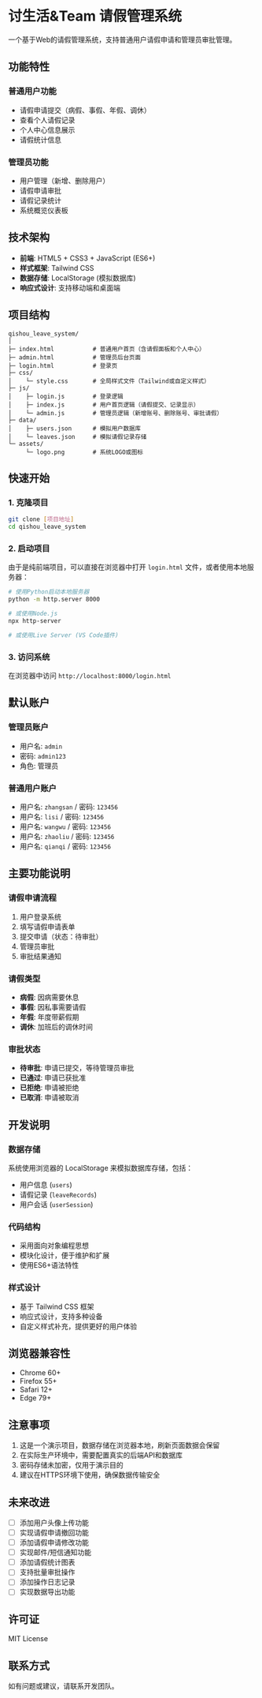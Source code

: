 # 讨生活&Team 请假管理系统

一个基于Web的请假管理系统，支持普通用户请假申请和管理员审批管理。

## 功能特性

### 普通用户功能
- 请假申请提交（病假、事假、年假、调休）
- 查看个人请假记录
- 个人中心信息展示
- 请假统计信息

### 管理员功能
- 用户管理（新增、删除用户）
- 请假申请审批
- 请假记录统计
- 系统概览仪表板

## 技术架构

- **前端**: HTML5 + CSS3 + JavaScript (ES6+)
- **样式框架**: Tailwind CSS
- **数据存储**: LocalStorage (模拟数据库)
- **响应式设计**: 支持移动端和桌面端

## 项目结构

```
qishou_leave_system/
│
├─ index.html           # 普通用户首页（含请假面板和个人中心）
├─ admin.html           # 管理员后台页面
├─ login.html           # 登录页
├─ css/
│    └─ style.css       # 全局样式文件（Tailwind或自定义样式）
├─ js/
│    ├─ login.js        # 登录逻辑
│    ├─ index.js        # 用户首页逻辑（请假提交、记录显示）
│    └─ admin.js        # 管理员逻辑（新增账号、删除账号、审批请假）
├─ data/
│    ├─ users.json      # 模拟用户数据库
│    └─ leaves.json     # 模拟请假记录存储
└─ assets/
     └─ logo.png        # 系统LOGO或图标
```

## 快速开始

### 1. 克隆项目
```bash
git clone [项目地址]
cd qishou_leave_system
```

### 2. 启动项目
由于是纯前端项目，可以直接在浏览器中打开 `login.html` 文件，或者使用本地服务器：

```bash
# 使用Python启动本地服务器
python -m http.server 8000

# 或使用Node.js
npx http-server

# 或使用Live Server (VS Code插件)
```

### 3. 访问系统
在浏览器中访问 `http://localhost:8000/login.html`

## 默认账户

### 管理员账户
- 用户名: `admin`
- 密码: `admin123`
- 角色: 管理员

### 普通用户账户
- 用户名: `zhangsan` / 密码: `123456`
- 用户名: `lisi` / 密码: `123456`
- 用户名: `wangwu` / 密码: `123456`
- 用户名: `zhaoliu` / 密码: `123456`
- 用户名: `qianqi` / 密码: `123456`

## 主要功能说明

### 请假申请流程
1. 用户登录系统
2. 填写请假申请表单
3. 提交申请（状态：待审批）
4. 管理员审批
5. 审批结果通知

### 请假类型
- **病假**: 因病需要休息
- **事假**: 因私事需要请假
- **年假**: 年度带薪假期
- **调休**: 加班后的调休时间

### 审批状态
- **待审批**: 申请已提交，等待管理员审批
- **已通过**: 申请已获批准
- **已拒绝**: 申请被拒绝
- **已取消**: 申请被取消

## 开发说明

### 数据存储
系统使用浏览器的 LocalStorage 来模拟数据库存储，包括：
- 用户信息 (`users`)
- 请假记录 (`leaveRecords`)
- 用户会话 (`userSession`)

### 代码结构
- 采用面向对象编程思想
- 模块化设计，便于维护和扩展
- 使用ES6+语法特性

### 样式设计
- 基于 Tailwind CSS 框架
- 响应式设计，支持多种设备
- 自定义样式补充，提供更好的用户体验

## 浏览器兼容性

- Chrome 60+
- Firefox 55+
- Safari 12+
- Edge 79+

## 注意事项

1. 这是一个演示项目，数据存储在浏览器本地，刷新页面数据会保留
2. 在实际生产环境中，需要配置真实的后端API和数据库
3. 密码存储未加密，仅用于演示目的
4. 建议在HTTPS环境下使用，确保数据传输安全

## 未来改进

- [ ] 添加用户头像上传功能
- [ ] 实现请假申请撤回功能
- [ ] 添加请假申请修改功能
- [ ] 实现邮件/短信通知功能
- [ ] 添加请假统计图表
- [ ] 支持批量审批操作
- [ ] 添加操作日志记录
- [ ] 实现数据导出功能

## 许可证

MIT License

## 联系方式

如有问题或建议，请联系开发团队。

